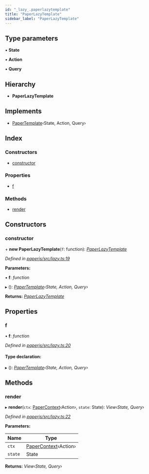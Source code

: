```yaml
---
id: "_lazy_.paperlazytemplate"
title: "PaperLazyTemplate"
sidebar_label: "PaperLazyTemplate"
---
```


## Type parameters

▪ **State**

▪ **Action**

▪ **Query**

## Hierarchy

* **PaperLazyTemplate**

## Implements

* [PaperTemplate](../interfaces/_template_.papertemplate.md)‹State, Action, Query›

## Index

### Constructors

* [constructor](_lazy_.paperlazytemplate.md#constructor)

### Properties

* [f](_lazy_.paperlazytemplate.md#f)

### Methods

* [render](_lazy_.paperlazytemplate.md#render)

## Constructors

###  constructor

\+ **new PaperLazyTemplate**(`f`: function): *[PaperLazyTemplate](_lazy_.paperlazytemplate.md)*

*Defined in [paperjs/src/lazy.ts:19](https://github.com/fponticelli/tempo/blob/master/paperjs/src/lazy.ts#L19)*

**Parameters:**

▪ **f**: *function*

▸ (): *[PaperTemplate](../interfaces/_template_.papertemplate.md)‹State, Action, Query›*

**Returns:** *[PaperLazyTemplate](_lazy_.paperlazytemplate.md)*

## Properties

###  f

• **f**: *function*

*Defined in [paperjs/src/lazy.ts:20](https://github.com/fponticelli/tempo/blob/master/paperjs/src/lazy.ts#L20)*

#### Type declaration:

▸ (): *[PaperTemplate](../interfaces/_template_.papertemplate.md)‹State, Action, Query›*

## Methods

###  render

▸ **render**(`ctx`: [PaperContext](_context_.papercontext.md)‹Action›, `state`: State): *View‹State, Query›*

*Defined in [paperjs/src/lazy.ts:22](https://github.com/fponticelli/tempo/blob/master/paperjs/src/lazy.ts#L22)*

**Parameters:**

Name | Type |
------ | ------ |
`ctx` | [PaperContext](_context_.papercontext.md)‹Action› |
`state` | State |

**Returns:** *View‹State, Query›*
